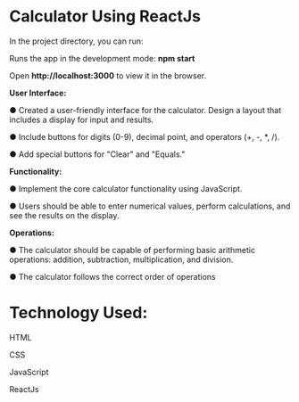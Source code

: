 # Calculator Using ReactJs
In the project directory, you can run:

Runs the app in the development mode: **npm start**

Open **http://localhost:3000** to view it in the browser.

**User Interface:**

● Created a user-friendly interface for the calculator. Design a layout that includes a display for input and results.

● Include buttons for digits (0-9), decimal point, and operators (+, -, *, /).

● Add special buttons for "Clear" and "Equals."

**Functionality:**

● Implement the core calculator functionality using JavaScript.

● Users should be able to enter numerical values, perform calculations, and see the results on the display.

**Operations:**

● The calculator should be capable of performing basic arithmetic operations: addition, subtraction, multiplication, and division.

● The calculator follows the correct order of operations



# Technology Used:

HTML

CSS

JavaScript

ReactJs

